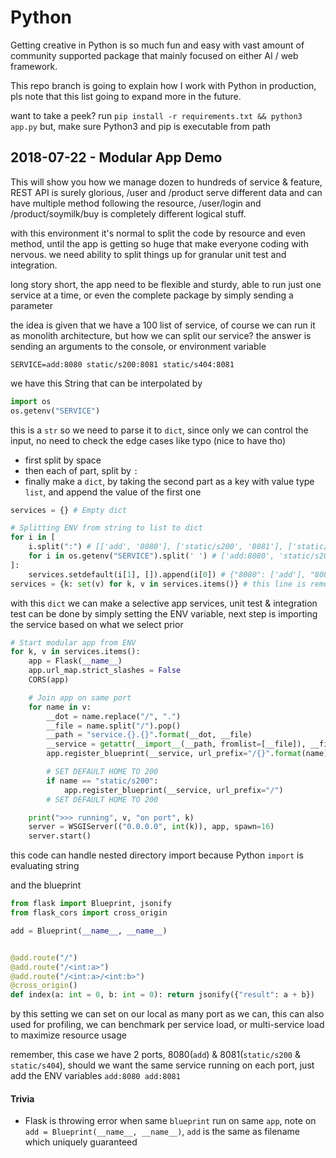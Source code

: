 # Python

Getting creative in Python is so much fun and easy with vast amount of
community supported package that mainly focused on either AI / web framework.

This repo branch is going to explain how I work with Python in production,
pls note that this list going to expand more in the future.

want to take a peek? run `pip install -r requirements.txt && python3 app.py`
but, make sure Python3 and pip is executable from path

## 2018-07-22 - Modular App Demo

This will show you how we manage dozen to hundreds of service & feature,
REST API is surely glorious, /user and /product serve different data
and can have multiple method following the resource, /user/login and 
/product/soymilk/buy is completely different logical stuff.

with this environment it's normal to split the code by resource and even
method, until the app is getting so huge that make everyone coding with
nervous. we need ability to split things up for granular unit test and
integration.

long story short, the app need to be flexible and sturdy, able to run just
one service at a time, or even the complete package by simply sending a parameter

the idea is given that we have a 100 list of service, of course we can run
it as monolith architecture, but how we can split our service? the answer
is sending an arguments to the console, or environment variable

```
SERVICE=add:8080 static/s200:8081 static/s404:8081
```

we have this String that can be interpolated by

```python
import os
os.getenv("SERVICE")
```

this is a `str` so we need to parse it to `dict`, since only we can control
the input, no need to check the edge cases like typo (nice to have tho)

- first split by space ` `
- then each of part, split by `:`
- finally make a `dict`, by taking the second part as a key with value
  type `list`, and append the value of the first one

```python
services = {} # Empty dict

# Splitting ENV from string to list to dict
for i in [
    i.split(":") # [['add', '8080'], ['static/s200', '8081'], ['static/s404', '8081']]
    for i in os.getenv("SERVICE").split(' ') # ['add:8080', 'static/s200:8081', 'static/s404:8081']
]:
    services.setdefault(i[1], []).append(i[0]) # {"8080": ['add'], "8081": ['static/s200', 'static/s404']}
services = {k: set(v) for k, v in services.items()} # this line is removing duplicate service name
```

with this `dict` we can make a selective app services, unit test &
integration test can be done by simply setting the ENV variable,
next step is importing the service based on what we select prior

```python
# Start modular app from ENV
for k, v in services.items():
    app = Flask(__name__)
    app.url_map.strict_slashes = False
    CORS(app)

    # Join app on same port
    for name in v:
        __dot = name.replace("/", ".")
        __file = name.split("/").pop()
        __path = "service.{}.{}".format(__dot, __file)
        __service = getattr(__import__(__path, fromlist=[__file]), __file)
        app.register_blueprint(__service, url_prefix="/{}".format(name))

        # SET DEFAULT HOME TO 200
        if name == "static/s200":
            app.register_blueprint(__service, url_prefix="/")
        # SET DEFAULT HOME TO 200

    print(">>> running", v, "on port", k)
    server = WSGIServer(("0.0.0.0", int(k)), app, spawn=16)
    server.start()
```

this code can handle nested directory import because Python `import` is evaluating string

and the blueprint

```python
from flask import Blueprint, jsonify
from flask_cors import cross_origin

add = Blueprint(__name__, __name__)


@add.route("/")
@add.route("/<int:a>")
@add.route("/<int:a>/<int:b>")
@cross_origin()
def index(a: int = 0, b: int = 0): return jsonify({"result": a + b})
```

by this setting we can set on our local as many port as we can, this can
also used for profiling, we can benchmark per service load, or multi-service
load to maximize resource usage

remember, this case we have 2 ports, 8080(`add`) & 8081(`static/s200` & `static/s404`),
should we want the same service running on each port, just add the ENV variables
`add:8080 add:8081`

#### Trivia

- Flask is throwing error when same `blueprint` run on same `app`,
  note on `add = Blueprint(__name__, __name__)`,
  `add` is the same as filename which uniquely guaranteed 
